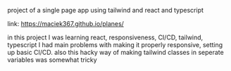 project of a single page app using tailwind and react and typescript

link: https://maciek367.github.io/planes/

in this project I was learning react, responsiveness, CI/CD, tailwind, typescript
I had main problems with making it properly responsive, setting up basic CI/CD. also this hacky way of making tailwind classes in seperate variables was somewhat tricky

